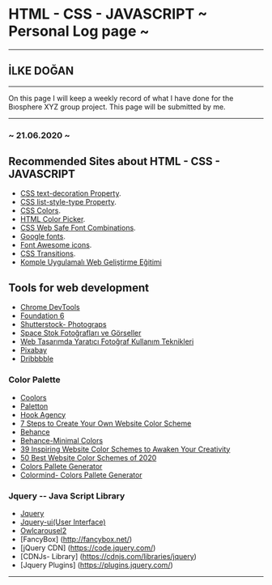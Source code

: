 # HTML - CSS - JAVASCRIPT ~ Personal Log page ~
****
## İLKE DOĞAN 
****

On this page I will keep a weekly record of what I have done for the Bıosphere XYZ group project. This page will be submitted by me.

---

### ~ 21.06.2020 ~
 ## Recommended Sites about HTML - CSS - JAVASCRIPT
 - [CSS text-decoration Property](https://www.w3schools.com/cssref/pr_text_text-decoration.asp).
 - [CSS list-style-type Property](https://www.w3schools.com/cssref/pr_list-style-type.asp).
- [CSS Colors](https://www.w3schools.com/cssref/css_colors.asp).
- [HTML Color Picker](https://www.w3schools.com/colors/colors_picker.asp).
- [CSS Web Safe Font Combinations](https://www.w3schools.com/cssref/css_websafe_fonts.asp).
- [Google fonts](https://fonts.google.com/).
- [Font Awesome icons](https://fontawesome.com/start).
- [CSS Transitions](https://www.w3schools.com/css/css3_transitions.asp).
- [Komple Uygulamalı Web Geliştirme Eğitimi](https://sadikturan.com/bootstrap-4/bootstrap-nedir/1195)
## Tools for web development
- [Chrome DevTools](https://developers.google.com/web/tools/chrome-devtools)
- [Foundation 6](https://get.foundation/sites/docs/)
- [Shutterstock- Photograps](https://www.shutterstock.com/tr/search/space)
- [Space Stok Fotoğrafları ve Görseller](https://tr.123rf.com/stok-foto%C4%9Fraf/space.html?oriSearch=web+tasar%C4%B1m&sti=laym0e8yh47lefhhfm|)
- [Web Tasarımda Yaratıcı Fotoğraf Kullanım Teknikleri](https://www.dijitalajanslar.com/web-tasarim-yaratici-fotograf-teknikleri/)
- [Pixabay](https://pixabay.com/images/search/space/)
- [Dribbbble](https://dribbble.com/shots/popular/web-design)

### Color Palette
- [Coolors](https://coolors.co/ffffff-e9fae3-dee8d5-d5c7bc-ac92a6)
- [Paletton](https://paletton.com/#uid=1000u0kllllaFw0g0qFqFg0w0aF)
- [Hook Agency](https://hookagency.com/website-color-schemes/)
- [7 Steps to Create Your Own Website Color Scheme](https://websitesetup.org/website-color-schemes/)
- [Behance](https://www.behance.net/)
- [Behance-Minimal Colors](https://www.behance.net/gallery/80191113/Minimalist-Color-Palettes-are-back)
- [39 Inspiring Website Color Schemes to Awaken Your Creativity](https://graphicmama.com/blog/website-color-schemes/)
- [50 Best Website Color Schemes of 2020](https://designshack.net/articles/trends/best-website-color-schemes/)
- [Colors Pallete Generator](http://www.cssdrive.com/imagepalette/)
- [Colormind- Colors Pallete Generator](http://colormind.io/image/)

### Jquery -- Java Script Library
- [Jquery](https://jquery.com/)
- [Jquery-ui(User Interface)](https://jqueryui.com/)
- [Owlcarousel2](https://owlcarousel2.github.io/OwlCarousel2/)
- [FancyBox] (http://fancybox.net/)
- [jQuery CDN] (https://code.jquery.com/)
- [CDNJs- Library] (https://cdnjs.com/libraries/jquery)
- [Jquery Plugins] (https://plugins.jquery.com/)

****
